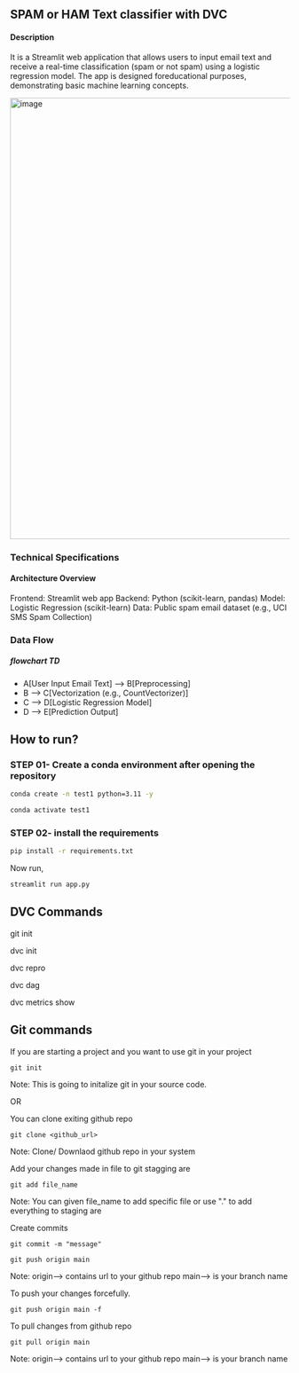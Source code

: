 ## SPAM or HAM Text classifier with DVC

#### Description
It is a Streamlit web application that allows users to input email text and receive a real-time classification (spam or not spam) using a logistic regression model. The app is designed foreducational purposes, demonstrating basic machine learning concepts.

<img width="1032" height="796" alt="image" src="https://github.com/user-attachments/assets/a5aaeb80-5d5d-4f8d-a807-28f5f9e7b79b" />


### Technical Specifications
#### Architecture Overview
Frontend: Streamlit web app
Backend: Python (scikit-learn, pandas)
Model: Logistic Regression (scikit-learn)
Data: Public spam email dataset (e.g., UCI SMS Spam Collection)

### Data Flow   
##### flowchart TD 
- A[User Input Email Text] --> B[Preprocessing] 
- B --> C[Vectorization (e.g., CountVectorizer)] 
- C --> D[Logistic Regression Model] 
- D --> E[Prediction Output]

## How to run?

### STEP 01- Create a conda environment after opening the repository
```bash
conda create -n test1 python=3.11 -y
```

```bash
conda activate test1
```

### STEP 02- install the requirements
```bash
pip install -r requirements.txt
```

Now run,
```bash
streamlit run app.py
```



## DVC Commands

git init

dvc init

dvc repro

dvc dag

dvc metrics show

## Git commands

If you are starting a project and you want to use git in your project
```
git init
```
Note: This is going to initalize git in your source code.


OR

You can clone exiting github repo
```
git clone <github_url>
```
Note: Clone/ Downlaod github  repo in your system


Add your changes made in file to git stagging are
```
git add file_name
```
Note: You can given file_name to add specific file or use "." to add everything to staging are


Create commits
```
git commit -m "message"
```

```
git push origin main
```
Note: origin--> contains url to your github repo
main--> is your branch name 

To push your changes forcefully.
```
git push origin main -f
```


To pull  changes from github repo
```
git pull origin main
```
Note: origin--> contains url to your github repo
main--> is your branch name
